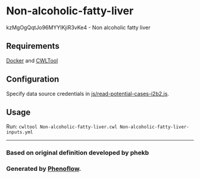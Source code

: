 # Non-alcoholic-fatty-liver

kzMgOgQqtJo96MYYIKjiR3vKe4 - Non alcoholic fatty liver

## Requirements

[Docker](https://docs.docker.com/install/) and [CWLTool](https://github.com/common-workflow-language/cwltool#install)

## Configuration

Specify data source credentials in [js/read-potential-cases-i2b2.js](js/read-potential-cases-i2b2.js).

## Usage

Run: `cwltool Non-alcoholic-fatty-liver.cwl Non-alcoholic-fatty-liver-inputs.yml`

***

### Based on original definition developed by phekb
### Generated by [Phenoflow](https://kclhi.org/phenoflow).
